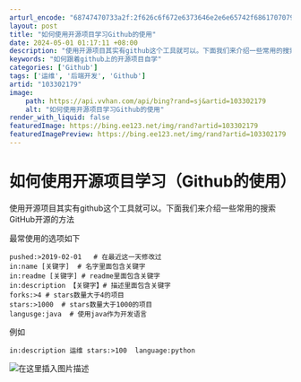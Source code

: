 ```yaml
---
arturl_encode: "68747470733a2f:2f626c6f672e6373646e2e6e65742f6861707079676a63642f:61727469636c652f64657461696c732f313033333032313739"
layout: post
title: "如何使用开源项目学习Github的使用"
date: 2024-05-01 01:17:11 +08:00
description: "使用开源项目其实有github这个工具就可以。下面我们来介绍一些常用的搜索GitHub开源的方法最常"
keywords: "如何跟着github上的开源项目自学"
categories: ['Github']
tags: ['运维', '后端开发', 'Github']
artid: "103302179"
image:
    path: https://api.vvhan.com/api/bing?rand=sj&artid=103302179
    alt: "如何使用开源项目学习Github的使用"
render_with_liquid: false
featuredImage: https://bing.ee123.net/img/rand?artid=103302179
featuredImagePreview: https://bing.ee123.net/img/rand?artid=103302179
---
```


# 如何使用开源项目学习（Github的使用）

使用开源项目其实有github这个工具就可以。下面我们来介绍一些常用的搜索GitHub开源的方法
  
最常使用的选项如下

```
pushed:>2019-02-01   # 在最近这一天修改过
in:name [关键字]  # 名字里面包含关键字
in:readme [关键字] # readme里面包含关键字
in:description 【关键字】# 描述里面包含关键字
forks:>4 # stars数量大于4的项目
stars:>1000  # stars数量大于1000的项目
langusge:java  # 使用java作为开发语言

```

例如

```
in:description 运维 stars:>100  language:python

```

![在这里插入图片描述](https://i-blog.csdnimg.cn/blog_migrate/9afaff54fa3f41d8f66921f4a95926b1.png)